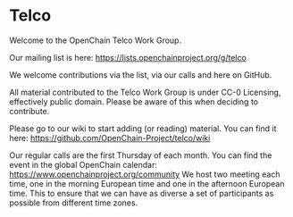 # Telco
Welcome to the OpenChain Telco Work Group.

Our mailing list is here:
https://lists.openchainproject.org/g/telco

We welcome contributions via the list, via our calls and here on GitHub.

All material contributed to the Telco Work Group is under CC-0 Licensing, effectively public domain. Please be aware of this when deciding to contribute.

Please go to our wiki to start adding (or reading) material. You can find it here:
https://github.com/OpenChain-Project/telco/wiki

Our regular calls are the first Thursday of each month. You can find the event in the global OpenChain calendar: https://www.openchainproject.org/community
We host two meeting each time, one in the morning European time and one in the afternoon European time. This to ensure that we can have as diverse a set of participants as possible from different time zones. 
